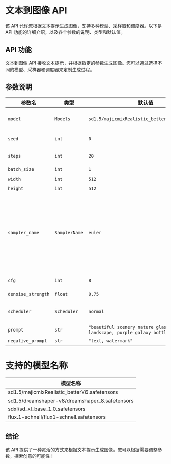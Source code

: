 # 文本到图像 API

该 API 允许您根据文本提示生成图像，支持多种模型、采样器和调度器。以下是 API 功能的详细介绍，以及各个参数的说明、类型和默认值。

## API 功能

文本到图像 API 接收文本提示，并根据指定的参数生成图像。您可以通过选择不同的模型、采样器和调度器来定制生成过程。

## 参数说明

| 参数名             | 类型          | 默认值                                                                    | 描述                                                                                                                                                                                                                                                                                                                                                                                                          |
| ------------------ | ------------- | ------------------------------------------------------------------------- | ------------------------------------------------------------------------------------------------------------------------------------------------------------------------------------------------------------------------------------------------------------------------------------------------------------------------------------------------------------------------------------------------------------- |
| `model`            | `Models`      | `sd1.5/majicmixRealistic_betterV6.safetensors`                            | 用于图像生成的模型。可选项包括：`sd1.5/majicmixRealistic_betterV6.safetensors` 等。                                                                                                                                                                                                                                                                          |
| `seed`             | `int`         | `0`                                                                       | 随机数生成的种子。设置特定的种子可以实现结果的可重复性。                                                                                                                                                                                                                                                                                                                                                      |
| `steps`            | `int`         | `20`                                                                      | 图像生成过程中的步骤数。更多的步骤可能会导致更高质量的图像。                                                                                                                                                                                                                                                                                                                                                  |
| `batch_size`       | `int`         | `1`                                                                       | 一次生成的图像数量。                                                                                                                                                                                                                                                                                                                                                                                          |
| `width`            | `int`         | `512`                                                                     | 生成图像的宽度（以像素为单位）。                                                                                                                                                                                                                                                                                                                                                                              |
| `height`           | `int`         | `512`                                                                     | 生成图像的高度（以像素为单位）。                                                                                                                                                                                                                                                                                                                                                                              |
| `sampler_name`     | `SamplerName` | `euler`                                                                   | 用于生成过程的采样器。可选项包括：`euler`、`euler_cfg_pp`、`euler_ancestral`、`euler_ancestral_cfg_pp`、`heun`、`heunpp2`、`dpm_2`、`dpm_2_ancestral`、`lms`、`dpm_fast`、`dpm_adaptive`、`dpmpp_2s_ancestral`、`dpmpp_sde`、`dpmpp_sde_gpu`、`dpmpp_2m`、`dpmpp_2m_sde`、`dpmpp_2m_sde_gpu`、`dpmpp_3m_sde`、`dpmpp_3m_sde_gpu`、`ddpm`、`lcm`、`ipndm`、`ipndm_v`、`deis`、`ddim`、`uni_pc`、`uni_pc_bh2`。 |
| `cfg`              | `int`         | `8`                                                                       | 无分类器引导的比例。较高的值可能会导致更严格地遵循提示。                                                                                                                                                                                                                                                                                                                                                      |
| `denoise_strength` | `float`       | `0.75`                                                                    | 在图像生成过程中应用的去噪强度。                                                                                                                                                                                                                                                                                                                                                                              |
| `scheduler`        | `Scheduler`   | `normal`                                                                  | 用于生成过程的调度器。可选项包括：`normal`、`karras`、`exponential`、`sgm_uniform`、`simple`、`ddim_uniform`、`beta`。                                                                                                                                                                                                                                                                                        |
| `prompt`           | `str`         | `"beautiful scenery nature glass bottle landscape, purple galaxy bottle"` | 描述所需图像的文本提示。                                                                                                                                                                                                                                                                                                                                                                                      |
| `negative_prompt`  | `str`         | `"text, watermark"`                                                       | 描述在生成图像中要避免的元素的文本提示。                                                                                                                                                                                                                                                                                                                                                                      |

# 支持的模型名称

| 模型名称                                         |
|--------------------------------------------------|
| sd1.5/majicmixRealistic_betterV6.safetensors     |
| sd1.5/dreamshaper-v8/dreamshaper_8.safetensors   |
| sdxl/sd_xl_base_1.0.safetensors                  |
| flux.1-schnell/flux1-schnell.safetensors         |


## 结论

该 API 提供了一种灵活的方式来根据文本提示生成图像，您可以根据需要调整参数，探索创意的可能性！
